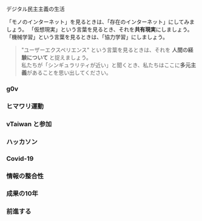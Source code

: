 デジタル民主主義の生活

「モノのインターネット」を見るときは、「存在のインターネット」にしてみましょう。
「仮想現実」という言葉を見るとき、それを**共有現実**にしましょう。<br />
「機械学習」という言葉を見るときは、「協力学習」にしましょう。
> "ユーザーエクスペリエンス" という言葉を見るときは、それを **人間の経験について** と捉えましょう。<br />
私たちが「シンギュラリティが近い」と聞くとき、私たちはここに**多元主義**があることを思い出してください。

### g0v

### ヒマワリ運動

### vTaiwan と参加

### ハッカソン

### Covid-19

### 情報の整合性

### 成果の10年

### 前進する

